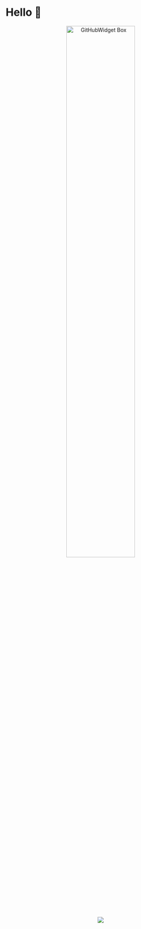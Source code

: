 # Hello 👋

<p align="center">
  <a href="https://github.com/Jurredr/github-widgetbox">
    <img width="60%" height="60%" src="https://github-widgetbox.vercel.app/api/skills/?names=java,gradle,html,python,css&includeNames=true" alt="GitHubWidget Box"></p>
  
<p align = "center"><img src = "https://github-readme-stats.vercel.app/api?username=Ayhancann&bg_color=30,e96443,904e95&title_color=fff&text_color=fff"></p>
